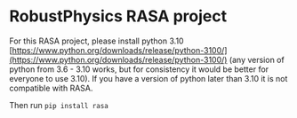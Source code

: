 # RobustPhysics RASA project
 
For this RASA project, please install python 3.10 [https://www.python.org/downloads/release/python-3100/](https://www.python.org/downloads/release/python-3100/) (any version of python from 3.6 - 3.10 works, but for consistency it would be better for everyone to use 3.10). If you have a version of python later than 3.10 it is not compatible with RASA. 

Then run `pip install rasa`

